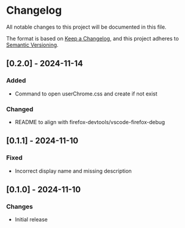 # Changelog

All notable changes to this project will be documented in this file.

The format is based on [Keep a Changelog](https://keepachangelog.com/en/1.0.0/),
and this project adheres to [Semantic Versioning](https://semver.org/spec/v2.0.0.html).

## [0.2.0] - 2024-11-14

### Added

- Command to open userChrome.css and create if not exist

### Changed

- README to align with firefox-devtools/vscode-firefox-debug


## [0.1.1] - 2024-11-10

### Fixed

- Incorrect display name and missing description 


## [0.1.0] - 2024-11-10

### Changes

- Initial release 
